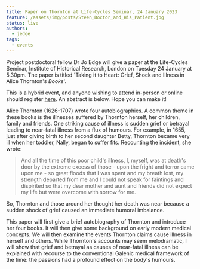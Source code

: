 ```yaml
---
title: Paper on Thornton at Life-Cycles Seminar, 24 January 2023
feature: /assets/img/posts/Steen_Doctor_and_His_Patient.jpg
status: live
authors:
  - jedge
tags:
  - events
---
```




Project postdoctoral fellow Dr Jo Edge will give a paper at the Life-Cycles Seminar, Institute of Historical Research, London on Tuesday 24 January at 5.30pm. The paper is titled 'Taking it to Heart: Grief, Shock and Illness in Alice Thornton's *Books*'.

This is a hybrid event, and anyone wishing to attend in-person or online should register [here](https://www.history.ac.uk/events/taking-it-heart-grief-shock-and-illness-alice-thorntons-books). An abstract is below. Hope you can make it!

Alice Thornton (1626-1707) wrote four autobiographies. A common theme in these books is the illnesses suffered by Thornton herself, her children, family and friends. One striking cause of illness is sudden grief or betrayal leading to near-fatal illness from a flux of humours. For example, in 1655, just after giving birth to her second daughter Betty, Thornton became very ill when her toddler, Nally, began to suffer fits. Recounting the incident, she wrote:

>And all the time of this poor child's illness, I, myself, was at death's door by the extreme excess of those - upon the fright and terror came upon me - so great floods that I was spent and my breath lost, my strength departed from me and I could not speak for faintings and dispirited so that my dear mother and aunt and friends did not expect my life but were overcome with sorrow for me.

So, Thornton and those around her thought her death was near because a sudden shock of grief caused an immediate humoral imbalance.

This paper will first give a brief autobiography of Thornton and introduce her four books. It will then give some background on early modern medical concepts. We will then examine the events Thornton claims cause illness in herself and others. While Thornton's accounts may seem melodramatic, I will show that grief and betrayal as causes of near-fatal illness can be explained with recourse to the conventional Galenic medical framework of the time: the passions had a profound effect on the body's humours. 
